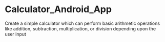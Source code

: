 # Calculator_Android_App

Create a simple calculator which can perform basic arithmetic operations like addition, subtraction, multiplication, or division depending upon the user input
